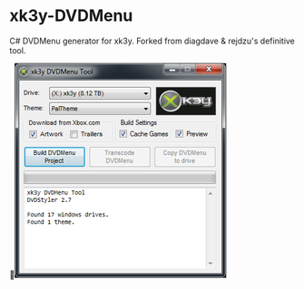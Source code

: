 xk3y-DVDMenu
============

C# DVDMenu generator for xk3y. Forked from diagdave &amp; rejdzu's definitive tool.

![Screenshot](xk3yDVDMenu.png)
